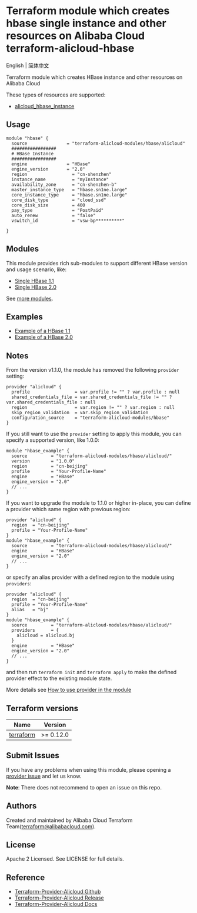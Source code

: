 Terraform module which creates hbase single instance and other resources on Alibaba Cloud
terraform-alicloud-hbase
==================================================================================

English | [简体中文](https://github.com/terraform-alicloud-modules/terraform-alicloud-hbase/blob/master/README-CN.md)

Terraform module which creates HBase instance and other resources on Alibaba Cloud

These types of resources are supported:

* [alicloud_hbase_instance](https://registry.terraform.io/providers/aliyun/alicloud/latest/docs/data-sources/hbase_instances)

Usage
-----

```hcl
module "hbase" {
  source               = "terraform-alicloud-modules/hbase/alicloud"
  #################
  # HBase Instance
  #################
  engine               = "HBase"
  engine_version       = "2.0"
  region                 = "cn-shenzhen"
  instance_name          = "myInstance"
  availability_zone      = "cn-shenzhen-b"
  master_instance_type   = "hbase.sn1ne.large"
  core_instance_type     = "hbase.sn1ne.large"
  core_disk_type         = "cloud_ssd"
  core_disk_size         = 400
  pay_type               = "PostPaid"
  auto_renew             = "false"
  vswitch_id             = "vsw-bp**********"

}
```
## Modules

This module provides rich sub-modules to support different HBase version and usage scenario, like:

* [Single HBase 1.1](https://github.com/terraform-alicloud-modules/terraform-alicloud-hbase/tree/master/modules/hbase-1.1)
* [Single HBase 2.0](https://github.com/terraform-alicloud-modules/terraform-alicloud-hbase/tree/master/modules/hbase-2.0)

See [more modules](https://github.com/terraform-alicloud-modules/terraform-alicloud-hbase/tree/master/modules).

## Examples

* [Example of a HBase 1.1](https://github.com/terraform-alicloud-modules/terraform-alicloud-hbase/tree/master/examples/hbase-1.1)
* [Example of a HBase 2.0](https://github.com/terraform-alicloud-modules/terraform-alicloud-hbase/tree/master/examples/hbase-2.0)

## Notes
From the version v1.1.0, the module has removed the following `provider` setting:

```hcl
provider "alicloud" {
  profile                 = var.profile != "" ? var.profile : null
  shared_credentials_file = var.shared_credentials_file != "" ? var.shared_credentials_file : null
  region                  = var.region != "" ? var.region : null
  skip_region_validation  = var.skip_region_validation
  configuration_source    = "terraform-alicloud-modules/hbase"
}
```

If you still want to use the `provider` setting to apply this module, you can specify a supported version, like 1.0.0:

```hcl
module "hbase_example" {
  source         = "terraform-alicloud-modules/hbase/alicloud/"
  version        = "1.0.0"
  region         = "cn-beijing"
  profile        = "Your-Profile-Name"
  engine         = "HBase"
  engine_version = "2.0"
  // ...
}
```

If you want to upgrade the module to 1.1.0 or higher in-place, you can define a provider which same region with
previous region:

```hcl
provider "alicloud" {
  region  = "cn-beijing"
  profile = "Your-Profile-Name"
}
module "hbase_example" {
  source         = "terraform-alicloud-modules/hbase/alicloud/"
  engine         = "HBase"
  engine_version = "2.0"
  // ...
}
```
or specify an alias provider with a defined region to the module using `providers`:

```hcl
provider "alicloud" {
  region  = "cn-beijing"
  profile = "Your-Profile-Name"
  alias   = "bj"
}
module "hbase_example" {
  source         = "terraform-alicloud-modules/hbase/alicloud/"
  providers      = {
    alicloud = alicloud.bj
  }
  engine         = "HBase"
  engine_version = "2.0"
  // ...
}
```

and then run `terraform init` and `terraform apply` to make the defined provider effect to the existing module state.

More details see [How to use provider in the module](https://www.terraform.io/docs/language/modules/develop/providers.html#passing-providers-explicitly)

## Terraform versions

| Name | Version |
|------|---------|
| <a name="requirement_terraform"></a> [terraform](#requirement\_terraform) | >= 0.12.0 |

## Submit Issues
If you have any problems when using this module, please opening a [provider issue](https://github.com/aliyun/terraform-provider-alicloud/issues) and let us know.

**Note**: There does not recommend to open an issue on this repo.

Authors
---------
Created and maintained by Alibaba Cloud Terraform Team(terraform@alibabacloud.com).

License
----
Apache 2 Licensed. See LICENSE for full details.

Reference
---------
* [Terraform-Provider-Alicloud Github](https://github.com/terraform-providers/terraform-provider-alicloud)
* [Terraform-Provider-Alicloud Release](https://releases.hashicorp.com/terraform-provider-alicloud/)
* [Terraform-Provider-Alicloud Docs](https://www.terraform.io/docs/providers/alicloud/index.html)